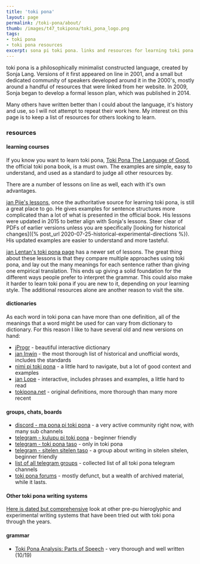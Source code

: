 ```yaml
---
title: 'toki pona'
layout: page
permalink: /toki-pona/about/
thumb: /images/t47_tokipona/toki_pona_logo.png
tags:
- toki pona
- toki pona resources
excerpt: sona pi toki pona. links and resources for learning toki pona and engaging with others.
---
```


toki pona is a philosophically minimalist constructed language, created by Sonja Lang.  Versions of it first appeared on line in 2001, and a small but dedicated community of speakers developed around it in the 2000's, mostly around a handful of resources that were linked from her website.  In 2009, Sonja began to develop a formal lesson plan, which was published in 2014.

Many others have written better than I could about the language, it's history and use, so I will not attempt to repeat their work here. My interest on this page is to keep a list of resources for others looking to learn.

### resources

#### learning courses

If you know you want to learn toki pona, [Toki Pona The Language of Good](https://www.amazon.com/dp/B012M1RLXS), the official toki pona book, is a must own.  The examples are simple, easy to understand, and used as a standard to judge all other resources by.

There are a number of lessons on line as well, each with it's own advantages.

[jan Pije's lessons](http://tokipona.net/tp/janpije/learn.php), once the authoritative source for learning toki pona, is still a great place to go.  He gives examples for sentence structures more complicated than a lot of what is presented in the official book.  His lessons were updated in 2015 to better align with Sonja's lessons. Steer clear of PDFs of earlier versions unless you are specifically [looking for historical changes]({% post_url 2020-07-25-historical-experimental-directions %}). His updated examples are easier to understand and more tasteful.

[jan Lentan's toki pona page](https://rnd.neocities.org/tokipona/) has a newer set of lessons. The great thing about these lessons is that they compare multiple approaches using toki pona, and lay out the many meanings for each sentence rather than giving one empirical translation. This ends up giving a solid foundation for the different ways people prefer to interpret the grammar.  This could also make it harder to learn toki pona if you are new to it, depending on your learning style. The additional resources alone are another reason to visit the site.

#### dictionaries

As each word in toki pona can have more than one definition, all of the meanings that a word might be used for can vary from dictionary to dictionary.  For this reason I like to have several old and new versions on hand:


  * [jProgr](https://jprogr.github.io/TokiPonaDictionary/) - beautiful interactive dictionary
  * [jan Inwin](https://docs.google.com/document/d/10hP3kR7mFN0E6xW3U6fZyDf7xKEEvxssM96qLq4E0ms/edit) - the most thorough list of historical and unofficial words, includes the standards
  * [nimi pi toki pona](pnimi.blogspot.com) - a little hard to navigate, but a lot of good context and examples
  * [jan Lope](https://htmlpreview.github.io/?https://raw.githubusercontent.com/jan-Lope/Toki_Pona_lessons_English/gh-pages/dictionary.html) - interactive, includes phrases and examples, a little hard to read
  * [tokipona.net](http://tokipona.net/tp/ClassicWordList.aspx) - original definitions, more thorough than many more recent

#### groups, chats, boards

  * [discord - ma pona pi toki pona](https://discord.com/invite/XKzj3ex) - a very active community right now, with many sub channels
  * [telegram - kulupu pi toki pona](https://t.me/kulupupitokipona) - beginner friendly
  * [telegram - toki pona taso](https://t.me/tokiponataso/19099) - only in toki pona
  * [telegram - sitelen sitelen taso](https://t.me/sitelensitelentaso) - a group about writing in sitelen sitelen, beginner friendly
  * [list of all telegram groups](https://t.me/tokiponaTelegram) - collected list of all toki pona telegram channels
  * [toki pona forums](http://forums.tokipona.org/) - mostly defunct, but a wealth of archived material, while it lasts.

#### Other toki pona writing systems

[Here is dated but comprehensive](http://tokipl.wikidot.com/art-pisma) look at other pre-pu hieroglyphic and experimental writing systems that have been tried out with toki pona through the years.

#### grammar

  * [Toki Pona Analysis: Parts of Speech](https://www.reddit.com/r/tokipona/comments/df0zbi/toki_pona_analysis_parts_of_speech/?utm_source=share&utm_medium=ios_app&utm_name=iossmf) - very thorough and well written (10/19)
